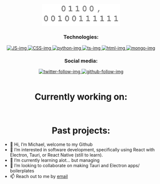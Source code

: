 <!-- Introduction -->
<div align="CENTER" > 
  <a href="https://mpmcintyre.web.app" target="_blank" rel="noreferrer"> 
    <img src="https://github.com/MPMcIntyre/personal-readme/blob/master/40-unscreen.gif?raw=true=" alt="Introductory-gif" width="250"/> 
  </a>
  
</div>


  

<!-- Technologies -->
<div align="CENTER" > 
  
  <h3> Technologies:</h3>
  <!--  Javascript  -->
  <a href="https://www.javascript.com" target="_blank" rel="noreferrer"> 
    <img src="https://img.shields.io/badge/JavaScript-F7DF1E?style=for-the-badge&logo=javascript&logoColor=black" alt="JS-img"/>
  </a>
  
  <!--  CSS  -->
  <a href="https://developer.mozilla.org/en-US/docs/Learn/Getting_started_with_the_web/CSS_basics" target="_blank" rel="noreferrer"> 
    <img src="https://img.shields.io/badge/CSS3-1572B6?style=for-the-badge&logo=css3&logoColor=white" alt="CSS-img"/>
  </a>
  
  <!--  Python  -->
  <a href="https://www.python.org" target="_blank" rel="noreferrer"> 
    <img src="https://img.shields.io/badge/Python-3776AB?style=for-the-badge&logo=python&logoColor=white" alt="python-img"/>
  </a>
  
  <!--  Typescript  -->
  <a href="https://www.typescriptlang.org" target="_blank" rel="noreferrer"> 
    <img src="https://img.shields.io/badge/TypeScript-007ACC?style=for-the-badge&logo=typescript&logoColor=white" alt="ts-img"/>
  </a>
  
  <!--  HTML  -->
  <a href="https://developer.mozilla.org/en-US/docs/Glossary/HTML5" target="_blank" rel="noreferrer"> 
    <img src="https://img.shields.io/badge/HTML5-E34F26?style=for-the-badge&logo=html5&logoColor=white" alt="html-img"/>
  </a>
  
  <!--  Mongo  -->
  <a href="https://www.mongodb.com" target="_blank" rel="noreferrer"> 
    <img src="https://img.shields.io/badge/MongoDB-4EA94B?style=for-the-badge&logo=mongodb&logoColor=white" alt="mongo-img"/>
  </a>
  
  
  
  
  <!--  Github  -->

  
</div>
  

<!-- Socialite -->
<div align="CENTER" > 
  
  <h3> Social media:</h3>
  <!--  Twitter  -->
  <a href="https://twitter.com/mpmcintyre" target="_blank" rel="noreferrer"> 
    <img src="https://img.shields.io/twitter/follow/mpmcintyre?style=social" alt="twitter-follow-img"/> 
  </a>
  
  <!--  Github  -->
  <a href="https://github.com/mpmcintyre" target="_blank" rel="noreferrer"> 
    <img src="https://img.shields.io/github/followers/MPMcintyre?label=Follow&style=social" alt="github-follow-img"/> 
  </a>
  
</div>
  
  
<br />
<div align="CENTER"> 
<h1> Currently working on:</h1>
</div>
  <br />
<div align="CENTER"> 
<h1> Past projects:</h1>
</div>


- 👋 Hi, I’m Michael, welcome to my Github
- 👀 I’m interested in software development, specifically using React with Electron, Tauri, or React Native (still to learn).
- 🌱 I’m currently learning alot... but managing
- 💞️ I’m looking to collaborate on making Tauri and Electron apps/ boilerplates
- 📫 Reach out to me by [email](mailto:mp.mcintyre201@gmail.com)
